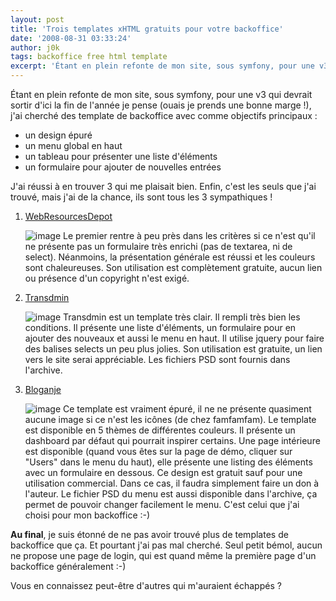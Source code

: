 ```yaml
---
layout: post
title: 'Trois templates xHTML gratuits pour votre backoffice'
date: '2008-08-31 03:33:24'
author: j0k
tags: backoffice free html template
excerpt: 'Étant en plein refonte de mon site, sous symfony, pour une v3 qui devrait sortir d''ici la fin de l''année je pense (ouais je prends une bonne marge !), j''ai cherché des template de backoffice avec comme objectifs principaux ...'
---
```


Étant en plein refonte de mon site, sous symfony, pour une v3 qui devrait sortir d'ici la fin de l'année je pense (ouais je prends une bonne marge !), j'ai cherché des template de backoffice avec comme objectifs principaux :

* un design épuré
* un menu global en haut
* un tableau pour présenter une liste d'éléments
* un formulaire pour ajouter de nouvelles entrées

J'ai réussi à en trouver 3 qui me plaisait bien. Enfin, c'est les seuls que j'ai trouvé, mais j'ai de la chance, ils sont tous les 3 sympathiques !

 1. [WebResourcesDepot](http://www.webresourcesdepot.com/free-admin-template-for-web-applications/)

    ![image](http://img237.imageshack.us/img237/9530/freeadmintemplatexa1.jpg)
    Le premier rentre à peu près dans les critères si ce n'est qu'il ne présente pas un formulaire très enrichi (pas de textarea, ni de select).   Néanmoins, la présentation générale est réussi et les couleurs sont chaleureuses.   Son utilisation est complètement gratuite, aucun lien ou présence d'un copyright n'est exigé.

 2. [Transdmin](http://www.transdmin.perspectived.com/)

    ![image](http://img401.imageshack.us/img401/1006/36tf4f4f4vf6.jpg)
    Transdmin est un template très clair. Il rempli très bien les conditions. Il présente une liste d'éléments, un formulaire pour en ajouter des nouveaux et aussi le menu en haut.   Il utilise jquery pour faire des balises selects un peu plus jolies.   Son utilisation est gratuite, un lien vers le site serai appréciable. Les fichiers PSD sont fournis dans l'archive.

 3. [Bloganje](http://www.bloganje.com/free-admin-template.html)

    ![image](http://img530.imageshack.us/img530/3051/7gyf4f4f4sr7.jpg)
    Ce template est vraiment épuré, il ne ne présente quasiment aucune image si ce n'est les icônes (de chez famfamfam). Le template est disponible en 5 thèmes de différentes couleurs. Il présente un dashboard par défaut qui pourrait inspirer certains. Une page intérieure est disponible (quand vous êtes sur la page de démo, cliquer sur "Users" dans le menu du haut), elle présente une listing des éléments avec un formulaire en dessous.   Ce design est gratuit sauf pour une utilisation commercial. Dans ce cas, il faudra simplement faire un don à l'auteur.   Le fichier PSD du menu est aussi disponible dans l'archive, ça permet de pouvoir changer facilement le menu.
    C'est celui que j'ai choisi pour mon backoffice :-)

**Au final**, je suis étonné de ne pas avoir trouvé plus de templates de backoffice que ça. Et pourtant j'ai pas mal cherché.   Seul petit bémol, aucun ne propose une page de login, qui est quand même la première page d'un backoffice généralement :-)

Vous en connaissez peut-être d'autres qui m'auraient échappés ?
